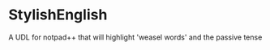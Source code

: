 StylishEnglish
==============

A UDL for notpad++ that will highlight 'weasel words' and the passive tense
